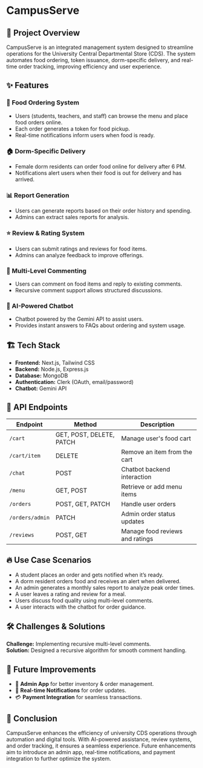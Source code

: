 # CampusServe

## 🚀 Project Overview
CampusServe is an integrated management system designed to streamline operations for the University Central Departmental Store (CDS). The system automates food ordering, token issuance, dorm-specific delivery, and real-time order tracking, improving efficiency and user experience.


## ✨ Features

### 🥘 Food Ordering System
- Users (students, teachers, and staff) can browse the menu and place food orders online.
- Each order generates a token for food pickup.
- Real-time notifications inform users when food is ready.

### 🏠 Dorm-Specific Delivery
- Female dorm residents can order food online for delivery after 6 PM.
- Notifications alert users when their food is out for delivery and has arrived.

### 📊 Report Generation
- Users can generate reports based on their order history and spending.
- Admins can extract sales reports for analysis.

### ⭐ Review & Rating System
- Users can submit ratings and reviews for food items.
- Admins can analyze feedback to improve offerings.

### 💬 Multi-Level Commenting
- Users can comment on food items and reply to existing comments.
- Recursive comment support allows structured discussions.

### 🤖 AI-Powered Chatbot
- Chatbot powered by the Gemini API to assist users.
- Provides instant answers to FAQs about ordering and system usage.

## 🏗️ Tech Stack

- **Frontend:** Next.js, Tailwind CSS
- **Backend:** Node.js, Express.js
- **Database:** MongoDB
- **Authentication:** Clerk (OAuth, email/password)
- **Chatbot:** Gemini API

## 🔗 API Endpoints

| Endpoint         | Method | Description |
|-----------------|--------|-------------|
| `/cart`         | GET, POST, DELETE, PATCH | Manage user's food cart |
| `/cart/item`    | DELETE | Remove an item from the cart |
| `/chat`         | POST | Chatbot backend interaction |
| `/menu`         | GET, POST | Retrieve or add menu items |
| `/orders`       | POST, GET, PATCH | Handle user orders |
| `/orders/admin` | PATCH | Admin order status updates |
| `/reviews`      | POST, GET | Manage food reviews and ratings |


## 🔥 Use Case Scenarios
- A student places an order and gets notified when it’s ready.
- A dorm resident orders food and receives an alert when delivered.
- An admin generates a monthly sales report to analyze peak order times.
- A user leaves a rating and review for a meal.
- Users discuss food quality using multi-level comments.
- A user interacts with the chatbot for order guidance.

## 🛠️ Challenges & Solutions
**Challenge:** Implementing recursive multi-level comments.  
**Solution:** Designed a recursive algorithm for smooth comment handling.

## 🚀 Future Improvements
- 📱 **Admin App** for better inventory & order management.
- 🔔 **Real-time Notifications** for order updates.
- 💳 **Payment Integration** for seamless transactions.

## 🎯 Conclusion
CampusServe enhances the efficiency of university CDS operations through automation and digital tools. With AI-powered assistance, review systems, and order tracking, it ensures a seamless experience. Future enhancements aim to introduce an admin app, real-time notifications, and payment integration to further optimize the system.
